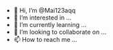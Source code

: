 - 👋 Hi, I’m @Mai123aqq
- 👀 I’m interested in ...
- 🌱 I’m currently learning ...
- 💞️ I’m looking to collaborate on ...
- 📫 How to reach me ...

<!---
Mai123aqq/Mai123aqq is a ✨ special ✨ repository because its `README.md` (this file) appears on your GitHub profile.
You can click the Preview link to take a look at your changes.
--->
